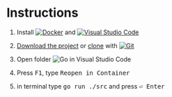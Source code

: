 # Instructions


1. Install [![Docker](https://img.shields.io/badge/docker-%230db7ed.svg?style=for-the-badge&logo=docker&logoColor=white)](https://docs.docker.com/get-docker/ "Get Docker") and [![Visual Studio Code](https://img.shields.io/badge/Visual%20Studio%20Code-0078d7.svg?style=for-the-badge&logo=visual-studio-code&logoColor=white)](https://code.visualstudio.com/download "Download Visual Studio Code")
2. [Download the project](https://github.com/bilguun-zorigt/mongolbank-rate-scraper-in-different-programming-languages/archive/refs/heads/main.zip) or [clone](https://github.com/bilguun-zorigt/mongolbank-rate-scraper-in-different-programming-languages.git) with [![Git](https://img.shields.io/badge/git-%23F05033.svg?style=for-the-badge&logo=git&logoColor=white)](https://git-scm.com/downloads)
3. Open folder ![Go](https://img.shields.io/badge/go-%2300ADD8.svg?style=for-the-badge&logo=go&logoColor=white) in Visual Studio Code

4. Press <kbd>F1</kbd>, type <kbd>Reopen in Container</kbd>
5. in terminal type <kbd>go run ./src</kbd> and press <kbd>⏎ Enter</kbd>